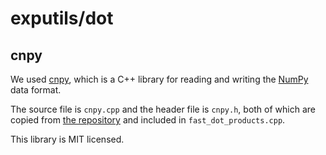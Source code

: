 # exputils/dot

## cnpy

We used [cnpy](https://github.com/rogersce/cnpy),
which is a C++ library for reading and writing the
[NumPy](http://www.numpy.org/) data format.

The source file is `cnpy.cpp` and the header file is `cnpy.h`,
both of which are copied from
[the repository](https://github.com/rogersce/cnpy)
and included in `fast_dot_products.cpp`.

This library is MIT licensed.
